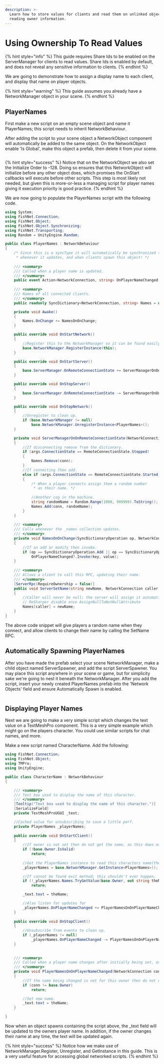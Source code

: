 ```yaml
---
description: >-
  Learn how to store values for clients and read them on unlinked objects by
  reading owner information.
---
```


# Using Ownership To Read Values

{% hint style="info" %}
This guide requires Share Ids to be enabled on the ServerManager for clients to read values. Share Ids is enabled by default, and does not reveal any sensitive information to clients.
{% endhint %}

We are going to demonstrate how to assign a display name to each client, and display that name on player objects.

{% hint style="warning" %}
This guide assumes you already have a NetworkManager object in your scene.
{% endhint %}

## PlayerNames

First make a new script on an empty scene object and name it PlayerNames; this script needs to inherit NetworkBehaviour.

After adding the script to your scene object a NetworkObject component will automatically be added to the same object. On the NetworkObject enable 'Is Global', make this object a prefab, then delete it from your scene.

<figure><img src="../../../.gitbook/assets/player-names-prefab.png" alt=""><figcaption></figcaption></figure>

{% hint style="success" %}
Notice that on the NetworkObject we also set the Initialize Order to -128. Doing so ensures that this NetworkObject will initialize before any other object does, which promises the OnStart callbacks will execute before other scripts. This step is most likely not needed, but given this is more-or-less a managing script for player names giving it execution priority is good practice.
{% endhint %}

We are now going to populate the PlayerNames script with the following code.

```csharp
using System;
using FishNet.Connection;
using FishNet.Object;
using FishNet.Object.Synchronizing;
using FishNet.Transporting;
using Random = UnityEngine.Random;

public class PlayerNames : NetworkBehaviour
{
    /* Since this is a syncType it will automatically be synchronized to clients
     * whenever it updates, and when clients spawn this object! */
    
    /// <summary>
    /// Called when a player name is updated.
    /// </summary>
    public event Action<NetworkConnection, string> OnPlayerNameChanged;
    
    /// <summary>
    /// Names of all connected clients.
    /// </summary>
    public readonly SyncDictionary<NetworkConnection, string> Names = new();

    private void Awake()
    {
        Names.OnChange += NamesOnOnChange;
    }

    public override void OnStartNetwork()
    {
        //Register this to the NetworkManager so it can be found easily by any script!
        base.NetworkManager.RegisterInstance(this);
    }

    public override void OnStartServer()
    {
        base.ServerManager.OnRemoteConnectionState += ServerManagerOnOnRemoteConnectionState;
    }

    public override void OnStopServer() 
    {
        base.ServerManager.OnRemoteConnectionState -= ServerManagerOnOnRemoteConnectionState;
    }

    public override void OnStopNetwork()
    {
        //Unregister to clean up.
        if (base.NetworkManager != null)
            base.NetworkManager.UnregisterInstance<PlayerNames>();
    }

    private void ServerManagerOnOnRemoteConnectionState(NetworkConnection conn, RemoteConnectionStateArgs args)
    {
        //If disconnecting remove from the dictionary.
        if (args.ConnectionState == RemoteConnectionState.Stopped) 
        {
            Names.Remove(conn);
        }
        //If connecting then add.
        else if (args.ConnectionState == RemoteConnectionState.Started)
        {
            /* When a player connects assign them a random number
             * as their name. */
            
            //Another cog in the machine.
            string randomName = Random.Range(1000, 999999).ToString();
            Names.Add(conn, randomName);
        }
    }
    
    /// <summary>
    /// Calls whenever the _names collection updates.
    /// </summary>
    private void NamesOnOnChange(SyncDictionaryOperation op, NetworkConnection key, string value, bool asserver)
    {
        //If an add or modify then invoke.
        if (op == SyncDictionaryOperation.Add || op == SyncDictionaryOperation.Set)
            OnPlayerNameChanged?.Invoke(key, value);
    }
    
    /// <summary>
    /// Allows a client to call this RPC, updating their name.
    /// </summary>
    [ServerRpc(RequireOwnership = false)]
    public void ServerSetName(string newName, NetworkConnection caller = null)
    {
        //Caller will never be null; the server will assign it automatically when a client calls this since RequireOwnership is false.
        // ReSharper disable once AssignNullToNotNullAttribute
        Names[caller] = newName;
    }
}

```

The above code snippet will give players a random name when they connect, and allow clients to change their name by calling the SetName RPC.

## Automatically Spawning PlayerNames

After you have made the prefab select your scene NetworkManager, make a child object named ServerSpawner, and add the script ServerSpawner. You may place this script anywhere in your scene or game, but for simplicity sake we're going to nest it beneath the NetworkManager. After you add the script, insert your newly created PlayerNames prefab into the 'Network Objects' field and ensure Automatically Spawn is enabled.

<figure><img src="../../../.gitbook/assets/player-names-server-spawner.png" alt=""><figcaption></figcaption></figure>

## Displaying Player Names

Next we are going to make a very simple script which changes the text value on a TextMeshPro component. This is a very simple example which might go on the players character. You could use similar scripts for chat names, and more.

Make a new script named CharacterName. Add the following:

```csharp
using FishNet.Connection;
using FishNet.Object;
using TMPro;
using UnityEngine;

public class CharacterName : NetworkBehaviour
{

    /// <summary>
    /// Text box used to display the name of this character.
    /// </summary>
    [Tooltip("Text box used to display the name of this character.")]
    [SerializeField]
    private TextMeshProUGUI _text;

    //Cached value for unsubscribing to save a little perf.
    private PlayerNames _playerNames;
    
    public override void OnStartClient() 
    {
        //If owner is not set then do not get the name, as this does not belong to a client.
        if (!base.Owner.IsValid)
            return;
        
        //Get the PlayerNames instance to read this characters name(the player name).
        _playerNames = base.NetworkManager.GetInstance<PlayerNames>();

        //If cannot be found exit method; this shouldn't ever happen.
        if (!_playerNames.Names.TryGetValue(base.Owner, out string theName))
            return;

        _text.text = theName;

        //Also listen for updates for
        _playerNames.OnPlayerNameChanged += PlayerNamesOnOnPlayerNameChanged;
    }
    
    public override void OnStopClient() 
    {
        //Unsubscribe from events to clean up.
        if (_playerNames != null)
            _playerNames.OnPlayerNameChanged -= PlayerNamesOnOnPlayerNameChanged;
    }
    
    
    /// <summary>
    /// Called when a player name changes after initially being set, or when added for the first time.
    /// </summary>
    private void PlayerNamesOnOnPlayerNameChanged(NetworkConnection conn, string theName)
    {
        //If the name being changed is not for this owner then do not update anything.
        if (conn != base.Owner)
            return;

        //Set new name.
        _text.text = theName;
    }

}
```

Now when an object spawns containing the script above, the \_text field will be updated to the owners player name. In addition, if the owner changes their name at any time, the text will be updated again.

{% hint style="success" %}
Notice how we make use of NetworkManager.Register, Unregister, and GetInstance in this guide. This is a very useful feature for accessing global networked scripts.
{% endhint %}
